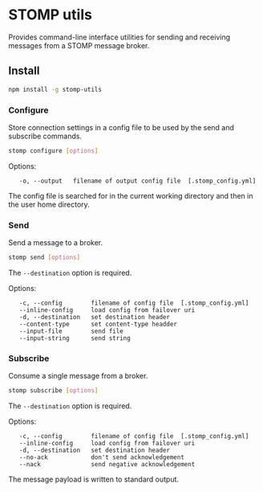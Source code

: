 # STOMP utils

Provides command-line interface utilities for sending and receiving messages from a STOMP message broker.

## Install

```bash
npm install -g stomp-utils
```

### Configure

Store connection settings in a config file to be used by the send and subscribe commands.

```bash
stomp configure [options]
```

Options:
```
   -o, --output   filename of output config file  [.stomp_config.yml]
```

The config file is searched for in the current working directory and then in the user home directory.

### Send

Send a message to a broker.

```bash
stomp send [options]
```

The `--destination` option is required.

Options:
```
   -c, --config        filename of config file  [.stomp_config.yml]
   --inline-config     load config from failover uri
   -d, --destination   set destination header
   --content-type      set content-type headder
   --input-file        send file
   --input-string      send string
```


### Subscribe

Consume a single message from a broker.

```bash
stomp subscribe [options]
```

The `--destination` option is required.

Options:
```
   -c, --config        filename of config file  [.stomp_config.yml]
   --inline-config     load config from failover uri
   -d, --destination   set destination header
   --no-ack            don't send acknowledgement
   --nack              send negative acknowledgement
```

The message payload is written to standard output.
